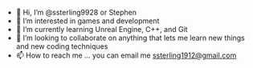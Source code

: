 - 👋 Hi, I’m @ssterling9928 or Stephen 
- 👀 I’m interested in games and development
- 🌱 I’m currently learning Unreal Engine, C++, and Git 
- 💞️ I’m looking to collaborate on anything that lets me learn new things and new coding techniques
- 📫 How to reach me ...  you can email me ssterling1912@gmail.com

<!---
ssterling9928/ssterling9928 is a ✨ special ✨ repository because its `README.md` (this file) appears on your GitHub profile.
You can click the Preview link to take a look at your changes.
--->
